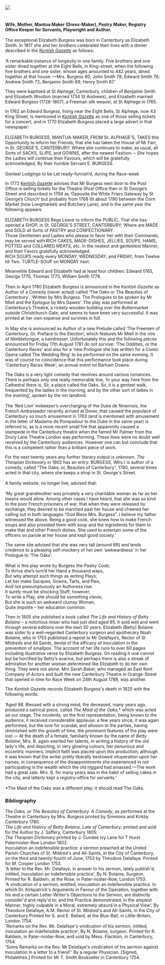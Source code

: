 <a href="https://beta.kent-maps.online"><img src="https://beta.kent-maps.online/juncture/ve-button.png"></a>
<param ve-config title="Mrs Elizabeth Burgess (1737-1825)" author="Stephen Williamson" layout="vtl" 
banner="https://raw.githubusercontent.com/kent-map/images/main/banners/18c.jpg">

<!-- Kent with map centered at Canterbury -->
<param ve-map center="Q29303" zoom="10">

<!-- Historical map layers -->
<param ve-map-layer mapwarper mapwarper-id="37387" title="Kent 1808">

<param ve-entity eid="Q179224" aliases="Dover">
<param ve-entity eid="Q29303" aliases="Canterbury">

#

**Wife, Mother, Mantua Maker (Dress-Maker), Pastry Maker, Registry Office Keeper for Servants, Playwright and Author.**
<br><br>
The exceptional Elizabeth Burgess was born in Canterbury as Elizabeth Smith. In 1817 she and her brothers celebrated their lives with a dinner described in the [_Kentish Gazette_](/18c/18c-kentish-gazette) as follows:
<br><br>
‘A remarkable instance of longevity in one family. Five brothers and one sister dined together at the Eight Bells, in King-street, when the following five brothers and one sister, whose ages amounted to 442 years, dined together at that house: —Mrs. Burgess 80; John Smith 78; Edward Smith 76; Andrew Smith 72; Benjamin Smith 69; Henry Smith 67.’
<param ve-image url="https://stor.artstor.org/stor/24ee11de-7f17-4c68-8455-8c0cc4339c11" label="Eight Bells" attribution="Edward Crowther">

They were baptised at St Alphege, Canterbury, children of Benjamin Smith and Elizabeth Wootton (married 1734 St Andrews), and Elizabeth married Edward Burgess (1726-1807), a Freeman silk weaver, at St Alphege in 1765. 
<param ve-image url="https://upload.wikimedia.org/wikipedia/commons/f/f6/Canterbury_-_St_Alphege.jpg" label="St Alphege" attribution="Whn64, via Wikimedia Commons" license="CC BY-SA 3.0">

In 1762 an Edward Burgess, living near the Eight Bells, St Alphege, now 43 King Street, is mentioned in [_Kentish Gazette_](/18c/18c-kentish-gazette) as one of those selling tickets for a concert, and in 1770 Elizabeth Burgess placed a large advert in that newspaper:
<br><br>
ELIZABETH BURGESS, MANTUA-MAKER, FROM St. ALPHAGE’S, TAKES this Opportunity to inform her Friends, that she has taken the House of Mr Farr, in St. GEORGE’S, CANTERBURY: Where she continues to make, as usual, all Sorts of SACKS, SLIPS, and GOWNS, after the newest Fashion. – She hopes the Ladies will continue their Favours, which will be gratefully acknowledged, By their humble Servant E. BURGESS.<br><br>
Genteel Lodgings to be Let ready-furnish’d, during the Race-week
<param ve-image url="https://stor.artstor.org/stor/4dc963f3-29e3-4756-b974-a4e1a4aad62e" label="43, King Street" attribution="Edward Crowther">

In 1772 [Kentish Gazette](/18c/18c-kentish-gazette) advises that Mr Burgess next door to the Post Office is selling tickets for the Theatre (Post Office then in St George’s Street and described in 1794 as ‘Opposite the White Friars Gateway by St George’s Church’ but probably from 1768 till about 1790 between the Corn Market (now Longmarket) and Butchery Lane), and in the same year the following appears:
<br><br>
ELIZABETH BURGESS Begs Leave to inform the PUBLIC, That she has opened a SHOP, in St. GEORGE’S STREET, CANTERBURY; Where are MADE and SOLD all Sorts of PASTRY and CONFECTIONARY.<br>
Those Gentlemen and Ladies who please to favor her with their Commands, may be served with RICH CAKES, MADE-DISHES, JELLIES, SOUPS, HAMS, POTTED and COLLARED MEATS, etc.
In the neatest and genteelest Manner, and their Favors gratefully acknowledged.<br>
RICH SOUPS ready every MONDAY, WEDNESDAY, and FRIDAY, from Twelve till Two.
TURTLE-SOUP on MONDAY next.
<param ve-image url="https://stor.artstor.org/stor/4fda5de2-62ed-4549-a66d-201350544e47" label="View from Whitefriars looking towards the St George's Clock tower" attribution="Edward Crowther">

Meanwhile Edward and Elizabeth had at least four children: Edward 1765, George 1770, Thomas 1773, William Smith 1778.
<br><br>
Then in April 1780 Elizabeth Burgess is announced in the _Kentish Gazette_ as Author of a Comedy (never acted) called ‘The Oaks or The Beauties of Canterbury’. ‘Written by Mrs Burgess. The Prologues to be spoken by Mr Miell and the Epilogue by Mrs Dawes’. The play was performed at Canterbury’s Theatre, a rickety wooden building over the Buttermarket outside Christchurch Gate, and seems to have been very successful. It was printed at her own expense and survives in full. 
<br><br>
In May she is announced as Author of a new Prelude called ‘The Freemen of Canterbury, Or, Preface to the Election’, which features Mr Miell in the role of Nimbletongue, a hairdresser. Unfortunately this and the following pieces announced for Friday 17th August 1781 do not survive: ‘The Oddities, or the Canterbury Races’ and also for a ‘new Prologue she has written for a Comic Opera called The Wedding Ring’ to be performed on the same evening. It was of course no coincidence that this performance took place during ‘Canterbury Races Week’, an annual event on Barham Downs.
<param ve-image url="https://upload.wikimedia.org/wikipedia/commons/3/3e/Christ_Church_Gate_-Joseph_Mallord_William_Turner.png" label="Christchurch Gate, 1792" attribution="Joseph Mallord William Turner, via Wikimedia Commons" license="CC BY-SA 3.0">

The Oaks is a very light comedy that revolves around various romances. There is perhaps only one really memorable line, ‘In your way here from the Cathedral there is, Sir, a place called the Oaks. Sir, it is a genteel walk, frequented by the ladies in the morning, and by the other sort of ladies in the evening’, spoken by the inn landlord.
<br><br>
The ‘Red Lion’ innkeeper’s overcharging of the Duke de Nivernois, the French Ambassador recently arrived at Dover, that caused the populace of Canterbury so much amusement in 1762 (and is mentioned with amusement in the letter of Madame de Pompadour to the Duke in the same year) is referred to, as is a more recent small fire that apparently caused a stampede in the Canterbury theatre when the famed Mr Palmer from the Drury Lane Theatre London was performing. These lines were no doubt well received by the Canterbury audiences. However one can but conclude that this is a competent rather than a brilliant piece of work.
<param ve-image url="https://upload.wikimedia.org/wikipedia/commons/f/f6/Louis-Jules_Mancini-Mazarini.jpg" label="Louis-Jules Mancini-Mazarini, the Duc de Nivernois" attribution="Jean-Antoine Houdon, Public domain, via Wikimedia Commons">

For the next twenty years any further literary output is unknown. _The Thespian Dictionary_ in 1802 has an entry: BURGESS, (Mrs.) is author of a comedy, called “The Oaks; or, Beauties of Canterbury”, 1780, several times acted in that city, where she keeps a shop in St. George's Street. 
<br><br>
A family website, no longer live, advised that:
<br><br>
‘My great grandmother was privately a very charitable woman as far as her means would allow.  Among other cases I have heard, that she was so kind to the poor French prisoners of war, that when they were released by exchange, they desired to be marched past her house and cheered her calling out in both languages “God Bless Mrs. Burgess”.  I believe my father witnessed the above.  Being a good cook, she knew how to make French soups and also provided them with soup and the ingredients for them to make that and other French dishes.  She used to entertain some of the officers on parole at her house and kept good society.’
<param ve-image url="https://stor.artstor.org/stor/c8270a90-11bb-4a80-aa86-c01accee9063" label="St George's Gate" attribution="Canterbury in the Olden Time by John Brent, 1879">

The same site advised that she was very tall (around 6ft) and lends credence to a pleasing self-mockery of her own ‘awkwardness’ in her Prologue to ‘The Oaks’:
<br><br>
What is this play wrote by Burgess the Pastry Cook;   
To thrive she’s turn’d her Hand a thousand ways,   
But why attempt such things as writing Plays;   
Let her make Sacques, Gowns, Tarts, and Pies,   
And not presumptuously an Authoress rise.    
It surely must be shocking Stuff; however,   
To write a Play, she should be something clever,   
But she is such an awkward clumsy Woman,    
Quite impolite – her education common.   
<param ve-image url="https://upload.wikimedia.org/wikipedia/commons/1/1e/Old_woman_scouring_a_cooking_pot_in_front_of_large_kitchen_fire._Lady_handing_menu%28%3F%29_to_cook_LCCN2002705911.jpg" label="Old woman scouring a cooking pot" attribution="Miscellaneous Items in High Demand, PPOC, Library of Congress, Public domain, via Wikimedia Commons">

Then in 1805 she published a book called _The Life and History of Betty Bolaine_ – a notorious miser who had just died aged 85. It sold well and went through several editions over the next 30 years. Elizabeth (Betty) Bolaine was sister to a well-regarded Canterbury surgeon and apothecary Noah Bolaine, who in 1753 published a repost to Mr Delafaye’s, Rector of St Mildreds and All Saints, denial of the efficacy of inoculation in the prevention of smallpox. The account of her life runs to over 60 pages including illustrative verse by Elizabeth Burgess. On reading it one cannot but be horrified by Betty’s avarice, but perhaps there is also a streak of admiration for another woman determined like Elizabeth to do her own thing. They were not alone. Mrs Sarah Baker, who managed an East Kent Company of Actors and built the new Canterbury Theatre in Orange-Street that opened in time for Race Week on 24th August 1789, was another.
<param ve-image url="https://stor.artstor.org/stor/8ad09547-c0f0-47b8-84f8-748c62ad20eb" label="Site of Mrs Baker's Canterbury Theatre" attribution="© Martin Crowther">
<param ve-map center="Q26534254" zoom="15">

The _Kentish Gazette_ records Elizabeth Burgess's death in 1825 with the following words:
<br><br>
‘Aged 88. Blessed with a strong mind, the deceased, many years ago, produced a satirical piece, called _The Maid of the Oaks_,* which was acted on our stage. The incidents, on the first representation, being known to the audience, it received considerable applause: a few years since, it was again performed, but the love for scandal, and allusion to the parties, having diminished with the growth of time, the prominent features of the play were lost — At the death of a female, familiarly known by the name of _Betty Bolaine_, Mrs. B. again exerted her talents, in writing a history of the old lady's life, and depicting, in very glowing colours, her penurious and eccentric manners. Implicit faith was placed upon this production; although it was known that the writer pretty liberally bestowed vituperation upon her names, in consequence of the disappointments she experienced in not participating in the wealth which the old niggard had amassed.—The work had a great sale. Mrs. B. for many years was in the habit of selling cakes in the city, and latterly kept a registry-office for servants.’
<br><br>
*The Maid of the Oaks was a different play; it should read The Oaks.
<param ve-image url="https://stor.artstor.org/stor/79a30b48-ac51-4a64-a949-de2b726c7ae7" label="Woodcut illustrating St George's Church with St George's Gate in the distance">

### Bibliography

 _The Oaks, or The Beauties of Canterbury. A Comedy_, as performed at the Theatre in Canterbury by Mrs. Burgess printed by Simmons and Kirkby Canterbury 1780.    
_The Life and History of Betty Bolaine, Late of Canterbury_, printed and sold for the Author by J. Saffery, Canterbury 1805.     
_The Thespian Dictionary_ printed by J. Cundee Ivy Lane for T Hurst Paternoster-Row London 1802.   
Inoculation an indefensible practice: a sermon preached at the United Parish-Churches of St. Mildred's and All-Saints, in the City of Canterbury, on the third and twenty-fourth of June, 1753 by Theodore Delafaye. Printed for M. Cooper London 1753.   
'A letter to the Rev. Mr. Delafaye, in answer to his sermon, lately publish'd, intitled, Inoculation an indefensible practice', By N. Bolaine, Surgeon. Printed for R. Baldwin, at the Rose, in Pater-noster-Row, London 1753.   
'A vindication of a sermon, entitled, inoculation an indefensible practice. In which Dr. Kirkpatrick's Arguments in Favour of the Operation, together with his and a certain Letter-Writer's Objections to the Sermon, are distinctly consider'd and reply'd to; and the Practice demonstrated, in the amplest Manner, highly culpable in a Moral, extremely absurd in a Physical View', By Theodore Delafaye, A.M. Rector of St. Mildred's and All-Saints, in the City of Canterbury Printed for S. and E. Ballard, at the Blue-Ball, in Little-Britain, London 1754.   
'Remarks on the Rev. Mr. Delafaye's vindication of his sermon, intitled, inoculation an indefensible practice', By N. Bolaine, surgeon. Printed for R. Baldwin, in Pater-noster-Row; and sold by Mess. Flackton, in Canterbury, 1754.   
'Some Remarks on the Rev. Mr Delafaye's vindication of his sermon against Inoculation In a letter to a friend'' By a regular Physician. [Signed, Philalethes.] Printed for Mr T. Smith Bookseller in Canterbury 1754.   

